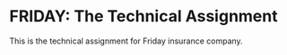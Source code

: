 # FRIDAY: The Technical Assignment

This is the technical assignment for Friday insurance company.


